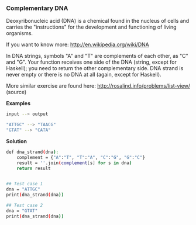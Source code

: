 ### Complementary DNA

Deoxyribonucleic acid (DNA) is a chemical found in the nucleus of cells and carries the "instructions" for the development and functioning of living organisms.

If you want to know more: http://en.wikipedia.org/wiki/DNA

In DNA strings, symbols "A" and "T" are complements of each other, as "C" and "G". Your function receives one side of the DNA (string, except for Haskell); you need to return the other complementary side. DNA strand is never empty or there is no DNA at all (again, except for Haskell).

More similar exercise are found here: http://rosalind.info/problems/list-view/ (source)

**Examples**
``` bash
input --> output

"ATTGC" --> "TAACG"
"GTAT" --> "CATA"
```

**Solution**
``` bash
def dna_strand(dna):
    complement = {"A":"T", "T":"A", "C":"G", "G":"C"}
    result = ''.join(complement[s] for s in dna)
    return result


## Test case 1
dna = "ATTGC"
print(dna_strand(dna))

## Test case 2
dna = "GTAT"
print(dna_strand(dna))
```